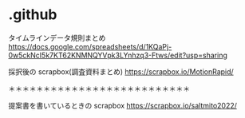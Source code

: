 # .github

タイムラインデータ規則まとめ
https://docs.google.com/spreadsheets/d/1KQaPj-0w5ckNcI5k7KT62KNMNQYVpk3LYnhzq3-Ftws/edit?usp=sharing

採択後の scrapbox(調査資料まとめ)
https://scrapbox.io/MotionRapid/

＊＊＊＊＊＊＊＊＊＊＊＊＊＊＊＊＊＊＊＊＊＊＊＊＊＊

提案書を書いているときの scrapbox
https://scrapbox.io/saltmito2022/
